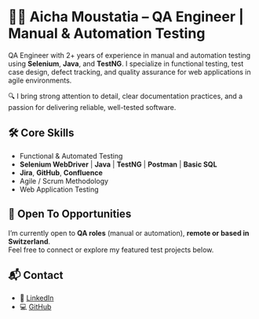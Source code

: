 # 👩‍💻 Aicha Moustatia – QA Engineer | Manual & Automation Testing

QA Engineer with 2+ years of experience in manual and automation testing using **Selenium**, **Java**, and **TestNG**. I specialize in functional testing, test case design, defect tracking, and quality assurance for web applications in agile environments.

🔍 I bring strong attention to detail, clear documentation practices, and a passion for delivering reliable, well-tested software.

## 🛠 Core Skills
- Functional & Automated Testing  
- **Selenium WebDriver** | **Java** | **TestNG** | **Postman** | **Basic SQL**
- **Jira**, **GitHub**, **Confluence**
- Agile / Scrum Methodology  
- Web Application Testing

## 🚀 Open To Opportunities
I’m currently open to **QA roles** (manual or automation), **remote or based in Switzerland**.  
Feel free to connect or explore my featured test projects below.

## 📬 Contact
- 💼 [LinkedIn](https://www.linkedin.com/in/aicha-moustatia-qa)  
- 💻 [GitHub](https://github.com/Ayesha-sys-QA)

